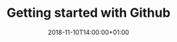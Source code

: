 ---
title: "Getting started with Github"
publishDate: 2018-10-27T16:54:12+01:00
date: 2018-11-10T14:00:00+01:00
draft: false

required: false
---